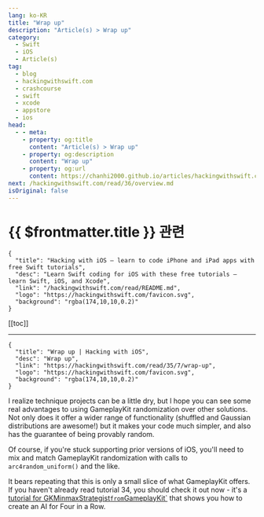 ```yaml
---
lang: ko-KR
title: "Wrap up"
description: "Article(s) > Wrap up"
category:
  - Swift
  - iOS
  - Article(s)
tag: 
  - blog
  - hackingwithswift.com
  - crashcourse
  - swift
  - xcode
  - appstore
  - ios  
head:
  - - meta:
    - property: og:title
      content: "Article(s) > Wrap up"
    - property: og:description
      content: "Wrap up"
    - property: og:url
      content: https://chanhi2000.github.io/articles/hackingwithswift.com/read/35/07-wrap-up.html
next: /hackingwithswift.com/read/36/overview.md
isOriginal: false
---
```


# {{ $frontmatter.title }} 관련

```component VPCard
{
  "title": "Hacking with iOS – learn to code iPhone and iPad apps with free Swift tutorials",
  "desc": "Learn Swift coding for iOS with these free tutorials – learn Swift, iOS, and Xcode",
  "link": "/hackingwithswift.com/read/README.md",
  "logo": "https://hackingwithswift.com/favicon.svg",
  "background": "rgba(174,10,10,0.2)"
}
```

[[toc]]

---

```component VPCard
{
  "title": "Wrap up | Hacking with iOS",
  "desc": "Wrap up",
  "link": "https://hackingwithswift.com/read/35/7/wrap-up",
  "logo": "https://hackingwithswift.com/favicon.svg",
  "background": "rgba(174,10,10,0.2)"
}
```

I realize technique projects can be a little dry, but I hope you can see some real advantages to using GameplayKit randomization over other solutions. Not only does it offer a wider range of functionality (shuffled and Gaussian distributions are awesome!) but it makes your code much simpler, and also has the guarantee of being provably random.

Of course, if you're stuck supporting prior versions of iOS, you'll need to mix and match GameplayKit randomization with calls to `arc4random_uniform()` and the like. 

It bears repeating that this is only a small slice of what GameplayKit offers. If you haven't already read tutorial 34, you should check it out now - it's a [tutorial for GKMinmaxStrategist` from `GameplayKit`](/hackingwithswift.com/read/34/overview.md) that shows you how to create an AI for Four in a Row.

